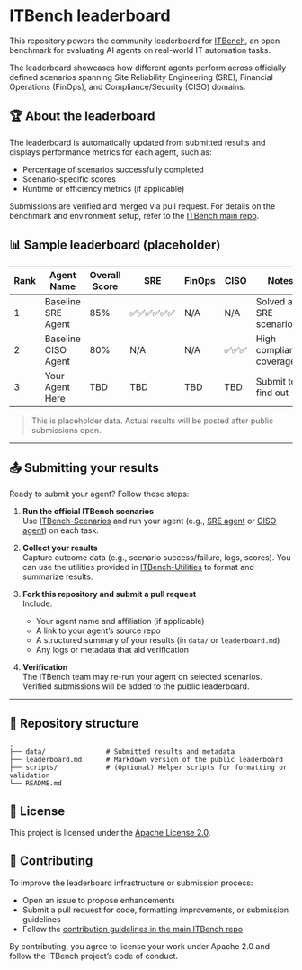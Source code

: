# ITBench leaderboard
 
This repository powers the community leaderboard for [ITBench](https://github.com/IBM/ITBench), an open benchmark for evaluating AI agents on real-world IT automation tasks.
 
The leaderboard showcases how different agents perform across officially defined scenarios spanning Site Reliability Engineering (SRE), Financial Operations (FinOps), and Compliance/Security (CISO) domains.
 
## 🏆 About the leaderboard
 
The leaderboard is automatically updated from submitted results and displays performance metrics for each agent, such as:
 
- Percentage of scenarios successfully completed
- Scenario-specific scores
- Runtime or efficiency metrics (if applicable)
 
Submissions are verified and merged via pull request. For details on the benchmark and environment setup, refer to the [ITBench main repo](https://github.com/IBM/ITBench).
 
## 📊 Sample leaderboard (placeholder)
 
| Rank | Agent Name            | Overall Score | SRE | FinOps | CISO | Notes                     |
|------|------------------------|---------------|-----|--------|------|---------------------------|
| 1    | Baseline SRE Agent     | 85%           | ✅✅✅✅✅✅ | N/A    | N/A  | Solved all SRE scenarios  |
| 2    | Baseline CISO Agent    | 80%           | N/A | N/A    | ✅✅✅  | High compliance coverage  |
| 3    | Your Agent Here        | TBD           | TBD | TBD    | TBD  | Submit to find out        |
 
> This is placeholder data. Actual results will be posted after public submissions open.
 
---
 
## 📤 Submitting your results
 
Ready to submit your agent? Follow these steps:
 
1. **Run the official ITBench scenarios**  
   Use [ITBench-Scenarios](https://github.com/IBM/ITBench-Scenarios) and run your agent (e.g., [SRE agent](https://github.com/IBM/itbench-sre-agent) or [CISO agent](https://github.com/IBM/itbench-ciso-caa-agent)) on each task.
 
2. **Collect your results**  
   Capture outcome data (e.g., scenario success/failure, logs, scores). You can use the utilities provided in [ITBench-Utilities](https://github.com/IBM/ITBench-Utilities) to format and summarize results.
 
3. **Fork this repository and submit a pull request**  
   Include:
   - Your agent name and affiliation (if applicable)
   - A link to your agent’s source repo
   - A structured summary of your results (in `data/` or `leaderboard.md`)
   - Any logs or metadata that aid verification
 
4. **Verification**  
   The ITBench team may re-run your agent on selected scenarios. Verified submissions will be added to the public leaderboard.
 
---
 
## 📁 Repository structure
 
```
.
├── data/               # Submitted results and metadata
├── leaderboard.md      # Markdown version of the public leaderboard
├── scripts/            # (Optional) Helper scripts for formatting or validation
└── README.md
```
 
## 📄 License
 
This project is licensed under the [Apache License 2.0](LICENSE).
 
## 🙋 Contributing
 
To improve the leaderboard infrastructure or submission process:
 
- Open an issue to propose enhancements
- Submit a pull request for code, formatting improvements, or submission guidelines
- Follow the [contribution guidelines in the main ITBench repo](https://github.com/IBM/ITBench)
 
By contributing, you agree to license your work under Apache 2.0 and follow the ITBench project’s code of conduct.
